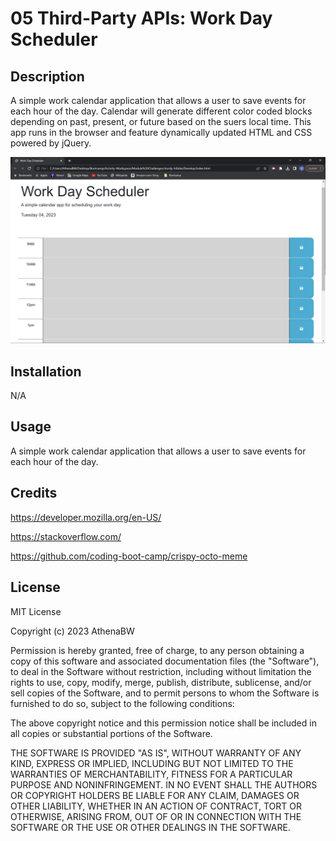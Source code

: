 # 05 Third-Party APIs: Work Day Scheduler

## Description

A simple work calendar application that allows a user to save events for each hour of the day. 
Calendar will generate different color coded blocks depending on past, present, or future based on the suers local time. 
This app runs in the browser and feature dynamically updated HTML and CSS powered by jQuery.

![Alt text](Assets/Screenshot%202023-04-04%20170243.png)

## Installation

N/A

## Usage

A simple work calendar application that allows a user to save events for each hour of the day.

## Credits

 https://developer.mozilla.org/en-US/

 https://stackoverflow.com/

 https://github.com/coding-boot-camp/crispy-octo-meme

## License

MIT License

Copyright (c) 2023 AthenaBW

Permission is hereby granted, free of charge, to any person obtaining a copy
of this software and associated documentation files (the "Software"), to deal
in the Software without restriction, including without limitation the rights
to use, copy, modify, merge, publish, distribute, sublicense, and/or sell
copies of the Software, and to permit persons to whom the Software is
furnished to do so, subject to the following conditions:

The above copyright notice and this permission notice shall be included in all
copies or substantial portions of the Software.

THE SOFTWARE IS PROVIDED "AS IS", WITHOUT WARRANTY OF ANY KIND, EXPRESS OR
IMPLIED, INCLUDING BUT NOT LIMITED TO THE WARRANTIES OF MERCHANTABILITY,
FITNESS FOR A PARTICULAR PURPOSE AND NONINFRINGEMENT. IN NO EVENT SHALL THE
AUTHORS OR COPYRIGHT HOLDERS BE LIABLE FOR ANY CLAIM, DAMAGES OR OTHER
LIABILITY, WHETHER IN AN ACTION OF CONTRACT, TORT OR OTHERWISE, ARISING FROM,
OUT OF OR IN CONNECTION WITH THE SOFTWARE OR THE USE OR OTHER DEALINGS IN THE
SOFTWARE.
